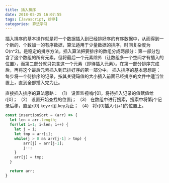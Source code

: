 ```yaml
---
title: 插入排序
date: 2018-05-25 16:07:55
tags: [Javascript, 排序]
categories: 算法学习
---
```

插入排序的基本操作就是将一个数据插入到已经排好序的有序数据中，从而得到一个新的、个数加一的有序数据，算法适用于少量数据的排序，时间复杂度为O(n^2)。是稳定的排序方法。插入算法把要排序的数组分成两部分：第一部分包含了这个数组的所有元素，但将最后一个元素除外（让数组多一个空间才有插入的位置），而第二部分就只包含这一个元素（即待插入元素）。在第一部分排序完成后，再将这个最后元素插入到已排好序的第一部分中。
插入排序的基本思想是：每步将一个待排序的记录，按其关键码值的大小插入前面已经排序的文件中适当位置上，直到全部插入完为止。

直接插入排序的算法思路：
（1） 设置监视哨r[0]，将待插入记录的值赋值给r[0]；
（2） 设置开始查找的位置j；
（3） 在数组中进行搜索，搜索中将第j个记录后移，直至r[0].key≥r[j].key为止；
（4） 将r[0]插入r[j+1]的位置上。

```javascript
const insertionSort = (arr) => {
  let len = arr.length;
  for(let i=1; i<len; i++) {
    let j = i;
    let tmp = arr[i];
    while(j > 0 && arr[j-1] > tmp) {
        arr[j] = arr[j-1];
        j--;
    }
    arr[j] = tmp;
  }

  return arr;
}
```